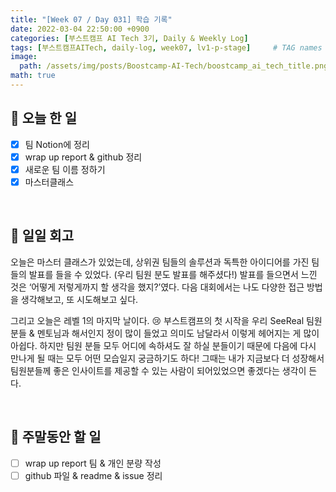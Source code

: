 ```yaml
---
title: "[Week 07 / Day 031] 학습 기록"
date: 2022-03-04 22:50:00 +0900
categories: [부스트캠프 AI Tech 3기, Daily & Weekly Log]
tags: [부스트캠프AITech, daily-log, week07, lv1-p-stage]     # TAG names should always be lowercase
image: 
  path: /assets/img/posts/Boostcamp-AI-Tech/boostcamp_ai_tech_title.png
math: true
---
```

## **📝 오늘 한 일**
- [x]  팀 Notion에 정리
- [x]  wrap up report & github 정리
- [x]  새로운 팀 이름 정하기
- [x]  마스터클래스

<br>

## **🐾 일일 회고**
오늘은 마스터 클래스가 있었는데, 상위권 팀들의 솔루션과 독특한 아이디어를 가진 팀들의 발표를 들을 수 있었다. (우리 팀원 분도 발표를 해주셨다!) 발표를 들으면서 느낀 것은 ‘어떻게 저렇게까지 할 생각을 했지?’였다. 다음 대회에서는 나도 다양한 접근 방법을 생각해보고, 또 시도해보고 싶다.

그리고 오늘은 레벨 1의 마지막 날이다. 😢 부스트캠프의 첫 시작을 우리 SeeReal 팀원 분들 & 멘토님과 해서인지 정이 많이 들었고 의미도 남달라서 이렇게 헤어지는 게 많이 아쉽다. 하지만 팀원 분들 모두 어디에 속하셔도 잘 하실 분들이기 때문에 다음에 다시 만나게 될 때는 모두 어떤 모습일지 궁금하기도 하다! 그때는 내가 지금보다 더 성장해서 팀원분들께 좋은 인사이트를 제공할 수 있는 사람이 되어있었으면 좋겠다는 생각이 든다.

<br>

## **🚀 주말동안 할 일**
- [ ]  wrap up report 팀 & 개인 분량 작성
- [ ]  github 파일 & readme & issue 정리